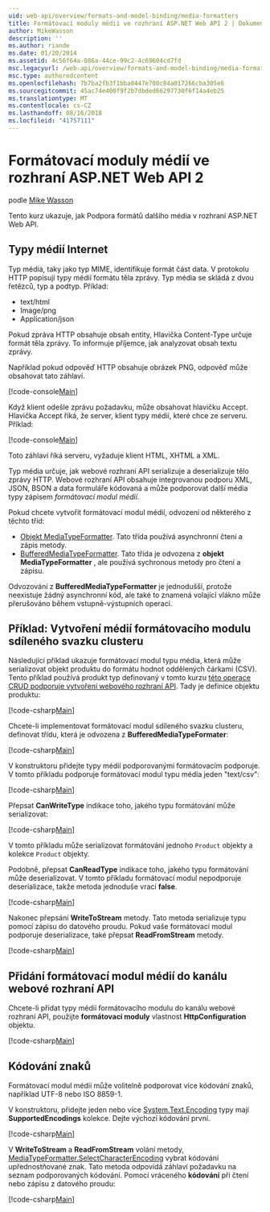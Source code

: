 ```yaml
---
uid: web-api/overview/formats-and-model-binding/media-formatters
title: Formátovací moduly médií ve rozhraní ASP.NET Web API 2 | Dokumentace Microsoftu
author: MikeWasson
description: ''
ms.author: riande
ms.date: 01/20/2014
ms.assetid: 4c56f64a-086a-44ce-99c2-4c69604cd7fd
msc.legacyurl: /web-api/overview/formats-and-model-binding/media-formatters
msc.type: authoredcontent
ms.openlocfilehash: 7b7ba2fb3f1bba0447e700c84a017266cba305e6
ms.sourcegitcommit: 45ac74e400f9f2b7dbded66297730f6f14a4eb25
ms.translationtype: MT
ms.contentlocale: cs-CZ
ms.lasthandoff: 08/16/2018
ms.locfileid: "41757111"
---
```

<a name="media-formatters-in-aspnet-web-api-2"></a>Formátovací moduly médií ve rozhraní ASP.NET Web API 2
====================
podle [Mike Wasson](https://github.com/MikeWasson)

Tento kurz ukazuje, jak Podpora formátů dalšího média v rozhraní ASP.NET Web API.

## <a name="internet-media-types"></a>Typy médií Internet

Typ média, taky jako typ MIME, identifikuje formát část data. V protokolu HTTP popisují typy médií formátu těla zprávy. Typ média se skládá z dvou řetězců, typ a podtyp. Příklad:

- text/html
- Image/png
- Application/json

Pokud zpráva HTTP obsahuje obsah entity, Hlavička Content-Type určuje formát těla zprávy. To informuje příjemce, jak analyzovat obsah textu zprávy.

Například pokud odpověď HTTP obsahuje obrázek PNG, odpověď může obsahovat tato záhlaví.

[!code-console[Main](media-formatters/samples/sample1.cmd)]

Když klient odešle zprávu požadavku, může obsahovat hlavičku Accept. Hlavička Accept říká, že server, klient typy médií, které chce ze serveru. Příklad:

[!code-console[Main](media-formatters/samples/sample2.cmd)]

Toto záhlaví říká serveru, vyžaduje klient HTML, XHTML a XML.

Typ média určuje, jak webové rozhraní API serializuje a deserializuje tělo zprávy HTTP. Webové rozhraní API obsahuje integrovanou podporu XML, JSON, BSON a data formuláře kódovaná a může podporovat další média typy zápisem *formátovací modul médií*.

Pokud chcete vytvořit formátovací modul médií, odvození od některého z těchto tříd:

- [Objekt MediaTypeFormatter](https://msdn.microsoft.com/library/system.net.http.formatting.mediatypeformatter.aspx). Tato třída používá asynchronní čtení a zápis metody.
- [BufferedMediaTypeFormatter](https://msdn.microsoft.com/library/system.net.http.formatting.bufferedmediatypeformatter.aspx). Tato třída je odvozena z **objekt MediaTypeFormatter** , ale používá sychronous metody pro čtení a zápisu.

Odvozování z **BufferedMediaTypeFormatter** je jednodušší, protože neexistuje žádný asynchronní kód, ale také to znamená volající vlákno může přerušováno během vstupně-výstupních operací.

## <a name="example-creating-a-csv-media-formatter"></a>Příklad: Vytvoření médií formátovacího modulu sdíleného svazku clusteru

Následující příklad ukazuje formátovací modul typu média, která může serializovat objekt produktu do formátu hodnot oddělených čárkami (CSV). Tento příklad používá produkt typ definovaný v tomto kurzu [této operace CRUD podporuje vytvoření webového rozhraní API](../older-versions/creating-a-web-api-that-supports-crud-operations.md). Tady je definice objektu produktu:

[!code-csharp[Main](media-formatters/samples/sample3.cs)]

Chcete-li implementovat formátovací modul sdíleného svazku clusteru, definovat třídu, která je odvozena z **BufferedMediaTypeFormater**:

[!code-csharp[Main](media-formatters/samples/sample4.cs)]

V konstruktoru přidejte typy médií podporovanými formátovacím podporuje. V tomto příkladu podporuje formátovací modul typu média jeden &quot;text/csv&quot;:

[!code-csharp[Main](media-formatters/samples/sample5.cs)]

Přepsat **CanWriteType** indikace toho, jakého typu formátování může serializovat:

[!code-csharp[Main](media-formatters/samples/sample6.cs)]

V tomto příkladu může serializovat formátování jednoho `Product` objekty a kolekce `Product` objekty.

Podobně, přepsat **CanReadType** indikace toho, jakého typu formátování může deserializovat. V tomto příkladu formátovací modul nepodporuje deserializace, takže metoda jednoduše vrací **false**.

[!code-csharp[Main](media-formatters/samples/sample7.cs)]

Nakonec přepsání **WriteToStream** metody. Tato metoda serializuje typu pomocí zápisu do datového proudu. Pokud vaše formátovací modul podporuje deserializace, také přepsat **ReadFromStream** metody.

[!code-csharp[Main](media-formatters/samples/sample8.cs)]

## <a name="adding-a-media-formatter-to-the-web-api-pipeline"></a>Přidání formátovací modul médií do kanálu webové rozhraní API

Chcete-li přidat typy médií formátovacího modulu do kanálu webové rozhraní API, použijte **formátovací moduly** vlastnost **HttpConfiguration** objektu.

[!code-csharp[Main](media-formatters/samples/sample9.cs)]

## <a name="character-encodings"></a>Kódování znaků

Formátovací modul médií může volitelně podporovat více kódování znaků, například UTF-8 nebo ISO 8859-1.

V konstruktoru, přidejte jeden nebo více [System.Text.Encoding](https://msdn.microsoft.com/library/system.text.encoding.aspx) typy mají **SupportedEncodings** kolekce. Dejte výchozí kódování první.

[!code-csharp[Main](media-formatters/samples/sample10.cs?highlight=6-7)]

V **WriteToStream** a **ReadFromStream** volání metody, [MediaTypeFormatter.SelectCharacterEncoding](https://msdn.microsoft.com/library/hh969054.aspx) vybrat kódování upřednostňované znak. Tato metoda odpovídá záhlaví požadavku na seznam podporovaných kódování. Pomocí vráceného **kódování** při čtení nebo zápisu z datového proudu:

[!code-csharp[Main](media-formatters/samples/sample11.cs?highlight=3,5)]
